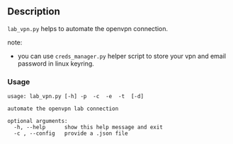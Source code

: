 ## Description
`lab_vpn.py` helps to automate the openvpn connection.

note:
- you can use `creds_manager.py` helper script to store your vpn and email password in linux keyring.

### Usage
```
usage: lab_vpn.py [-h] -p  -c  -e  -t  [-d]

automate the openvpn lab connection

optional arguments:
  -h, --help      show this help message and exit
  -c , --config   provide a .json file

```


 


